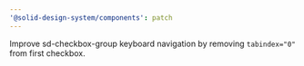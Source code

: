 ```yaml
---
'@solid-design-system/components': patch
---
```


Improve sd-checkbox-group keyboard navigation by removing `tabindex="0"` from first checkbox.
